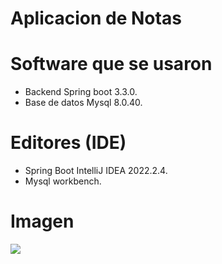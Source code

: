 # Aplicacion de Notas
# Software que se usaron
- Backend Spring boot 3.3.0.
- Base de datos Mysql 8.0.40.

# Editores (IDE)
- Spring Boot IntelliJ IDEA 2022.2.4.
- Mysql workbench.

# Imagen
![](https://media2.dev.to/dynamic/image/width=1000,height=420,fit=cover,gravity=auto,format=auto/https%3A%2F%2Fdev-to-uploads.s3.amazonaws.com%2Fuploads%2Farticles%2F1lt17x286b0xiqszx5e3.jpg)
